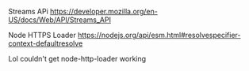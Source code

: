 Streams APi
https://developer.mozilla.org/en-US/docs/Web/API/Streams_API

Node HTTPS Loader
https://nodejs.org/api/esm.html#resolvespecifier-context-defaultresolve


Lol couldn't get node-http-loader working